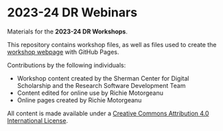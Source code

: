 # 2023-24 DR Webinars

Materials for the **2023-24 DR Workshops**.

This repository contains workshop files, as well as files used to create the [workshop webpage](https://scds.github.io/dr23-24) with GitHub Pages.   

Contributions by the following individuals: 
- Workshop content created by the Sherman Center for Digital Scholarship and the Research Software Development Team
- Content edited for online use by Richie Motorgeanu
- Online pages created by Richie Motorgeanu
  
All content is made available under a [Creative Commons Attribution 4.0 International License](https://creativecommons.org/licenses/by/4.0/). 
